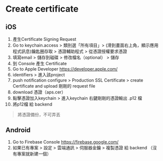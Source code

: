 # Create certificate
## iOS
1. 產生Certificate Signing Request
  1. Go to keychain.access > 類別選「所有項目」> (滑到畫面右上角，顯示應用程式訊息)鑰匙圈存取 > 憑證輔助程式 > 從憑證授權要求憑證
  2. 填寫email > 儲存到磁碟 > 修改檔名（optional） > 儲存
2. 到 Console 產生 Certificate
  1. Go to Apple Developer https://developer.apple.com/
  2. identifiers > 進入該project 
  3. push notification configure > Production SSL Certificate > create Certificate and upload 剛剛的 request file
  4. download 憑證（aps.cer）
  5. 點擊憑證加入keychain > 進入keychain 右鍵剛剛的憑證輸出 .p12 檔
  6. 將p12檔 給 backend
  
> 將憑證備份，不可弄丟  
  
## Android
1. Go to Firebase Console https://firebase.google.com/
2. 如果已有專案 > 設定 > 雲端通訊  > 伺服器金鑰 > 複製憑證 給 backend
（沒有專案就新建一個）

